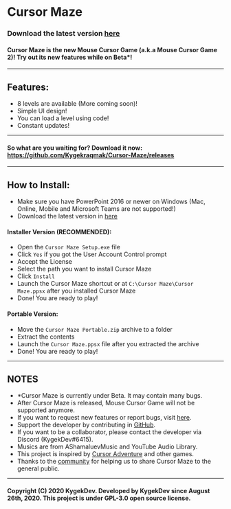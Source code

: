 # Cursor Maze
### Download the latest version [here](https://github.com/Kygekraqmak/Cursor-Maze/releases)

#### Cursor Maze is the new Mouse Cursor Game (a.k.a Mouse Cursor Game 2)! Try out its new features while on Beta*!
---
## Features:
- 8 levels are available (More coming soon)!
- Simple UI design!
- You can load a level using code!
- Constant updates!
---
#### So what are you waiting for? Download it now: https://github.com/Kygekraqmak/Cursor-Maze/releases
---
## How to Install:
- Make sure you have PowerPoint 2016 or newer on Windows (Mac, Online, Mobile and Microsoft Teams are not supported!)
- Download the latest version in [here](https://github.com/Kygekraqmak/Cursor-Maze/releases)
#### Installer Version (RECOMMENDED):
- Open the `Cursor Maze Setup.exe` file
- Click `Yes` if you got the User Account Control prompt
- Accept the License
- Select the path you want to install Cursor Maze
- Click `Install`
- Launch the Cursor Maze shortcut or at `C:\Cursor Maze\Cursor Maze.ppsx` after you installed Cursor Maze
- Done! You are ready to play!
#### Portable Version:
- Move the `Cursor Maze Portable.zip` archive to a folder
- Extract the contents
- Launch the `Cursor Maze.ppsx` file after you extracted the archive
- Done! You are ready to play!
---
## NOTES
- *Cursor Maze is currently under Beta. It may contain many bugs.
- After Cursor Maze is released, Mouse Cursor Game will not be supported anymore.
- If you want to request new features or report bugs, visit [here](https://github.com/Kygekraqmak/Cursor-Maze/issues).
- Support the developer by contributing in [GitHub](https://github.com/Kygekraqmak/Cursor-Maze/pulls).
- If you want to be a collaborator, please contact the developer via Discord (KygekDev#6415).
- Musics are from AShamaluevMusic and YouTube Audio Library.
- This project is inspired by [Cursor Adventure](https://www.gamesbytim.com/cursor-adventure/) and other games.
- Thanks to the [community](https://powerpointcreative.forumotion.com/forum) for helping us to share Cursor Maze to the general public.
---
#### Copyright (C) 2020 KygekDev. Developed by KygekDev since August 26th, 2020. This project is under GPL-3.0 open source license.
